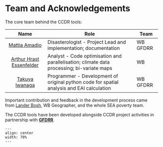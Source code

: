 # Team and Acknowledgements

The core team behind the CCDR tools:

| **Name** | **Role** | **Team** |
| :--------------: | ---------------------------- | ----- |
| [Mattia Amadio](mailto:mamadio@worldbank.org) | Disasterologist - Project Lead and implementation; documentation | WB GFDRR |
| [Arthur Hrast Essenfelder](mailto:arthur.essenfelder@gmail.com) | Analyst - Code optimisation and parallelisation; climate data processing; bi-variate maps | WB |
| [Takuya Iwanaga](mailto:iwanaga.takuya@anu.edu.au) | Programmer - Development of original python code for spatial analysis and EAI calculation | WB GFDRR |

Important contribution and feedback in the development process came from [Lander Bosh](mailto:lbosh@worldbank.org), WB Geographer, and the whole SEA poverty team.

The CCDR tools have been developed alongside CCDR project activities in partnership with [**GFDRR**](https://www.gfdrr.org).

```{figure} images/GFDRR_logo.png
---
align: center
width: 70%
---
```